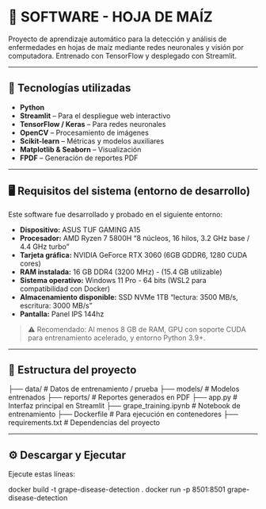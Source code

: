 # 🌽 SOFTWARE - HOJA DE MAÍZ

Proyecto de aprendizaje automático para la detección y análisis de enfermedades en hojas de maíz mediante redes neuronales y visión por computadora. Entrenado con TensorFlow y desplegado con Streamlit.

---

## 🧠 Tecnologías utilizadas

- **Python**
- **Streamlit** – Para el despliegue web interactivo
- **TensorFlow / Keras** – Para redes neuronales
- **OpenCV** – Procesamiento de imágenes
- **Scikit-learn** – Métricas y modelos auxiliares
- **Matplotlib & Seaborn** – Visualización
- **FPDF** – Generación de reportes PDF

---

## 🖥️ Requisitos del sistema (entorno de desarrollo)

Este software fue desarrollado y probado en el siguiente entorno:

- **Dispositivo:** ASUS TUF GAMING A15  
- **Procesador:** AMD Ryzen 7 5800H “8 núcleos, 16 hilos, 3.2 GHz base / 4.4 GHz turbo”  
- **Tarjeta gráfica:** NVIDIA GeForce RTX 3060 (6GB GDDR6, 1280 CUDA cores)  
- **RAM instalada:** 16 GB DDR4 (3200 MHz) - (15.4 GB utilizable)  
- **Sistema operativo:** Windows 11 Pro - 64 bits (WSL2 para compatibilidad con Docker)
- **Almacenamiento disponible:** SSD NVMe 1TB “lectura: 3500 MB/s, escritura: 3000 MB/s”  
- **Pantalla:** Panel IPS 144hz

> ⚠️ Recomendado: Al menos 8 GB de RAM, GPU con soporte CUDA para entrenamiento acelerado, y entorno Python 3.9+.

---

## 📁 Estructura del proyecto


  ├── data/ # Datos de entrenamiento / prueba
  ├── models/ # Modelos entrenados
  ├── reports/ # Reportes generados en PDF
  ├── app.py # Interfaz principal en Streamlit
  ├── grape_training.ipynb # Notebook de entrenamiento
  ├── Dockerfile # Para ejecución en contenedores
  ├── requirements.txt # Dependencias del proyecto



---

## ⚙️ Descargar y Ejecutar

Ejecute estas líneas:

docker build -t grape-disease-detection .
docker run -p 8501:8501 grape-disease-detection

